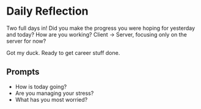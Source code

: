 # Daily Reflection
Two full days in! Did you make the progress you were hoping for yesterday and today? How are you working? Client -> Server, focusing only on the server for now?  

Got my duck. Ready to get career stuff done. 

## Prompts
- How is today going? 
- Are you managing your stress?
- What has you most worried?